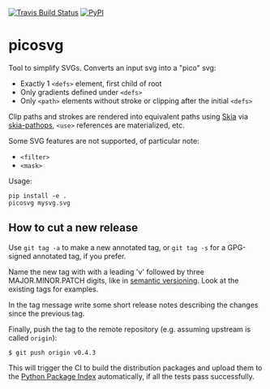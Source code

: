 [![Travis Build Status](https://travis-ci.org/googlefonts/picosvg.svg)](https://travis-ci.org/googlefonts/picosvg)
[![PyPI](https://img.shields.io/pypi/v/picosvg.svg)](https://pypi.org/project/picosvg/)

# picosvg

Tool to simplify SVGs. Converts an input svg into a "pico" svg:

*   Exactly 1 `<defs>` element, first child of root
*   Only gradients defined under `<defs>`
*   Only `<path>` elements without stroke or clipping after the initial `<defs>`

Clip paths and strokes are rendered into equivalent paths using [Skia](https://skia.org/) via [skia-pathops](https://github.com/fonttools/skia-pathops), `<use>` references are materialized, etc.

Some SVG features are not supported, of particular note:

*   `<filter>`
*   `<mask>`

Usage:

```shell
pip install -e .
picosvg mysvg.svg
```

## How to cut a new release

Use `git tag -a` to make a new annotated tag, or `git tag -s` for a GPG-signed annotated tag,
if you prefer.

Name the new tag with with a leading 'v' followed by three MAJOR.MINOR.PATCH digits, like in
[semantic versioning](https://semver.org/). Look at the existing tags for examples.

In the tag message write some short release notes describing the changes since the previous
tag.

Finally, push the tag to the remote repository (e.g. assuming upstream is called `origin`):

```
$ git push origin v0.4.3
```

This will trigger the CI to build the distribution packages and upload them to the
[Python Package Index](https://pypi.org/project/picosvg/) automatically, if all the tests
pass successfully.
